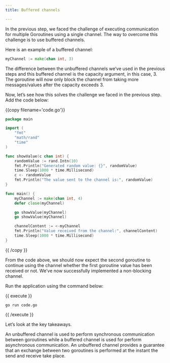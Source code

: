 ```yaml
---
title: Buffered channels

---
```

<!--Buffered channels-->

In the previous step, we faced the challenge of executing communication for multiple Goroutines using a single channel. The way to overcome this challenge is to use buffered channels.

Here is an example of a buffered channel:

```go
myChannel := make(chan int, 3)
```

The difference between the unbuffered channels we’ve used in the previous steps and this buffered channel is the capacity argument, in this case, 3. The goroutine will now only block the channel from taking more messages/values after the capacity exceeds 3.

Now, let’s see how this solves the challenge we faced in the previous step. Add the code below:

{{copy filename='code.go'}}
```go
package main

import (
	"fmt"
	"math/rand"
	"time"
)

func showValue(c chan int) {
	randomValue := rand.Intn(10)
	fmt.Println("Generated random value: {}", randomValue)
	time.Sleep(1000 * time.Millisecond)
	c <- randomValue
	fmt.Println("The value sent to the channel is:", randomValue)
}

func main() {
	myChannel := make(chan int, 4)
	defer close(myChannel)

	go showValue(myChannel)
	go showValue(myChannel)

	channelContent := <-myChannel
	fmt.Println("Value received from the channel:", channelContent)
	time.Sleep(1000 * time.Millisecond)
}
```
{{ /copy }}

From the code above, we should now expect the second goroutine to continue using the channel whether the first goroutine value has been received or not. We’ve now successfully implemented a non-blocking channel.

Run the application using the command below:

{{ execute }}
```
go run code.go
```
{{ /execute }}

Let’s look at the key takeaways.















An unbuffered channel is used to perform synchronous communication between goroutines while a buffered channel is used for perform asynchronous communication. An unbuffered channel provides a guarantee that an exchange between two goroutines is performed at the instant the send and receive take place.